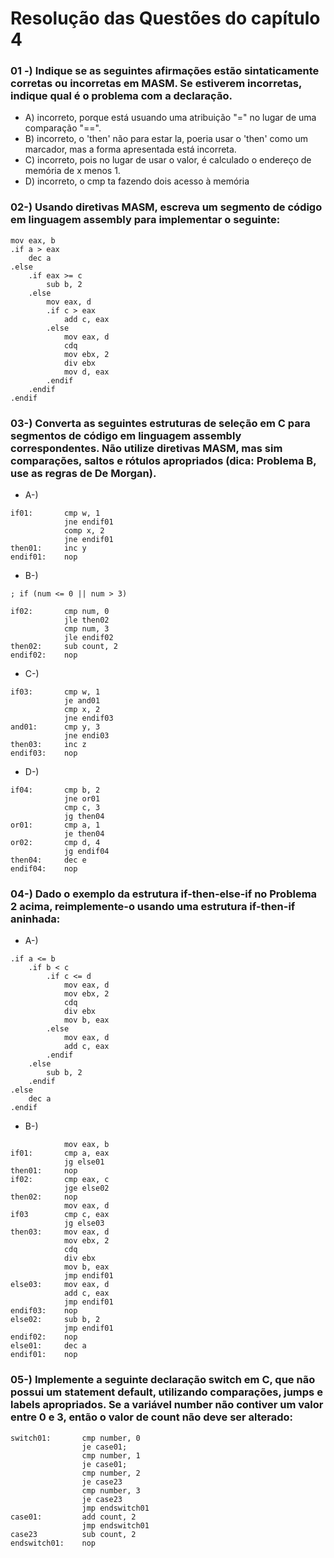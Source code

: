 # Resolução das Questões do capítulo 4

### 01 -)  Indique se as seguintes afirmações estão sintaticamente corretas ou incorretas em MASM. Se estiverem incorretas, indique qual é o problema com a declaração.
- A) incorreto, porque está usuando uma atribuição "=" no lugar de uma comparação "==".
- B) incorreto, o 'then' não para estar la, poeria usar o 'then' como um marcador, mas a forma apresentada está incorreta.
- C) incorreto, pois no lugar de usar o valor, é calculado o endereço de memória
de x menos 1.
- D) incorreto, o cmp ta fazendo dois acesso à memória

### 02-) Usando diretivas MASM, escreva um segmento de código em linguagem assembly para implementar o seguinte:

```assembly
mov eax, b
.if a > eax
    dec a
.else
    .if eax >= c
        sub b, 2
    .else
    	mov eax, d 
        .if c > eax
            add c, eax
        .else
            mov eax, d
            cdq
            mov ebx, 2
            div ebx
            mov d, eax
        .endif
    .endif
.endif
```

### 03-) Converta as seguintes estruturas de seleção em C para segmentos de código em linguagem assembly correspondentes. Não utilize diretivas MASM, mas sim comparações, saltos e rótulos apropriados (dica: Problema B, use as regras de De Morgan).

- A-) 
```assemly
if01:       cmp w, 1
            jne endif01
            comp x, 2
            jne endif01
then01:     inc y
endif01:    nop
``` 
- B-) 
```assembly
; if (num <= 0 || num > 3)

if02:       cmp num, 0
            jle then02
            cmp num, 3
            jle endif02
then02:     sub count, 2
endif02:    nop
```

- C-)
```assembly
if03:       cmp w, 1
            je and01
            cmp x, 2
            jne endif03
and01:      cmp y, 3
            jne endi03
then03:     inc z
endif03:    nop
```

- D-)
```assembly
if04:       cmp b, 2
            jne or01
            cmp c, 3
            jg then04
or01:       cmp a, 1
            je then04
or02:       cmp d, 4
            jg endif04
then04:     dec e
endif04:    nop
```

### 04-) Dado o exemplo da estrutura if-then-else-if no Problema 2 acima, reimplemente-o usando uma estrutura if-then-if aninhada: 
- A-) 
```assembly
.if a <= b
    .if b < c
        .if c <= d
            mov eax, d
            mov ebx, 2
            cdq
            div ebx
            mov b, eax
        .else
            mov eax, d
            add c, eax
        .endif
    .else
        sub b, 2
    .endif
.else
    dec a
.endif
```

- B-)
```assembly
            mov eax, b
if01:       cmp a, eax
            jg else01
then01:     nop
if02:       cmp eax, c
            jge else02
then02:     nop
            mov eax, d
if03        cmp c, eax
            jg else03
then03:     mov eax, d
            mov ebx, 2
            cdq
            div ebx
            mov b, eax
            jmp endif01
else03:     mov eax, d
            add c, eax
            jmp endif01
endif03:    nop
else02:     sub b, 2    
            jmp endif01
endif02:    nop
else01:     dec a
endif01:    nop
```

### 05-) Implemente a seguinte declaração switch em C, que não possui um statement default, utilizando comparações, jumps e labels apropriados. Se a variável number não contiver um valor entre 0 e 3, então o valor de count não deve ser alterado:

```assemby
switch01:       cmp number, 0
                je case01;
                cmp number, 1
                je case01;
                cmp number, 2
                je case23
                cmp number, 3
                je case23
                jmp endswitch01
case01:         add count, 2
                jmp endswitch01
case23          sub count, 2
endswitch01:    nop
```

                
